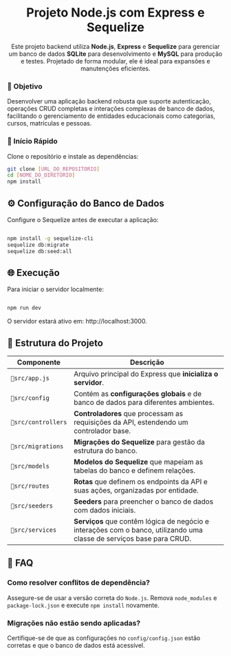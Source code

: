 <div align="center">

# Projeto Node.js com Express e Sequelize

Este projeto backend utiliza **Node.js**, **Express** e **Sequelize** para gerenciar um banco de dados **SQLite** para desenvolvimento e **MySQL** para produção e testes. Projetado de forma modular, ele é ideal para expansões e manutenções eficientes.

</div>

### 🎯 Objetivo

Desenvolver uma aplicação backend robusta que suporte autenticação, operações CRUD completas e interações complexas de banco de dados, facilitando o gerenciamento de entidades educacionais como categorias, cursos, matrículas e pessoas.

### 🚀 Início Rápido

Clone o repositório e instale as dependências:

```bash
git clone [URL_DO_REPOSITORIO]
cd [NOME_DO_DIRETORIO]
npm install
```

## ⚙ Configuração do Banco de Dados

Configure o Sequelize antes de executar a aplicação:

```bash

npm install -g sequelize-cli
sequelize db:migrate
sequelize db:seed:all

```

## 🌐 Execução

Para iniciar o servidor localmente:

```bash

npm run dev

```

O servidor estará ativo em: http://localhost:3000.

## 📂 Estrutura do Projeto

| Componente           | Descrição                                                                         |
|----------------------|-----------------------------------------------------------------------------------|
| `🔹src/app.js`       | Arquivo principal do Express que **inicializa o servidor**.                       |
| `🔹src/config`       | Contém as **configurações globais** e de banco de dados para diferentes ambientes.|
| `🔹src/controllers`  | **Controladores** que processam as requisições da API, estendendo um controlador base. |
| `🔹src/migrations`   | **Migrações do Sequelize** para gestão da estrutura do banco.                     |
| `🔹src/models`       | **Modelos do Sequelize** que mapeiam as tabelas do banco e definem relações.      |
| `🔹src/routes`       | **Rotas** que definem os endpoints da API e suas ações, organizadas por entidade. |
| `🔹src/seeders`      | **Seeders** para preencher o banco de dados com dados iniciais.                   |
| `🔹src/services`     | **Serviços** que contêm lógica de negócio e interações com o banco, utilizando uma classe de serviços base para CRUD. |


## 💬 FAQ

### Como resolver conflitos de dependência?

Assegure-se de usar a versão correta do `Node.js`. Remova `node_modules` e `package-lock.json` e execute `npm install` novamente.

### Migrações não estão sendo aplicadas?

Certifique-se de que as configurações no `config/config.json` estão corretas e que o banco de dados está acessível.

##
